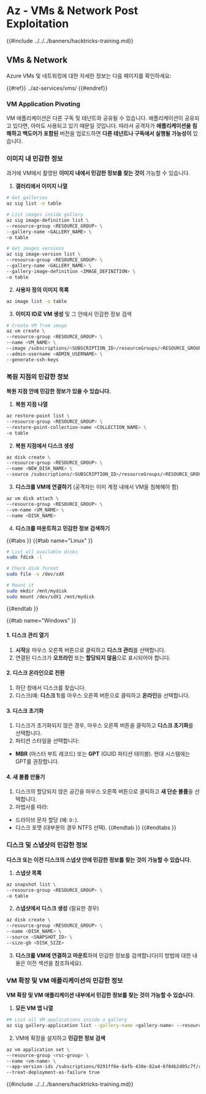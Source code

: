 # Az - VMs & Network Post Exploitation

{{#include ../../../banners/hacktricks-training.md}}

## VMs & Network

Azure VMs 및 네트워킹에 대한 자세한 정보는 다음 페이지를 확인하세요:

{{#ref}}
../az-services/vms/
{{#endref}}

### VM Application Pivoting

VM 애플리케이션은 다른 구독 및 테넌트와 공유될 수 있습니다. 애플리케이션이 공유되고 있다면, 아마도 사용되고 있기 때문일 것입니다. 따라서 공격자가 **애플리케이션을 침해하고 백도어가 포함된** 버전을 업로드하면 **다른 테넌트나 구독에서 실행될 가능성이** 있습니다.

### 이미지 내 민감한 정보

과거에 VM에서 촬영된 **이미지 내에서 민감한 정보를 찾는 것이** 가능할 수 있습니다.

1. **갤러리에서 이미지 나열**
```bash
# Get galleries
az sig list -o table

# List images inside gallery
az sig image-definition list \
--resource-group <RESOURCE_GROUP> \
--gallery-name <GALLERY_NAME> \
-o table

# Get images versions
az sig image-version list \
--resource-group <RESOURCE_GROUP> \
--gallery-name <GALLERY_NAME> \
--gallery-image-definition <IMAGE_DEFINITION> \
-o table
```
2. **사용자 정의 이미지 목록**
```bash
az image list -o table
```
3. **이미지 ID로 VM 생성** 및 그 안에서 민감한 정보 검색
```bash
# Create VM from image
az vm create \
--resource-group <RESOURCE_GROUP> \
--name <VM_NAME> \
--image /subscriptions/<SUBSCRIPTION_ID>/resourceGroups/<RESOURCE_GROUP>/providers/Microsoft.Compute/galleries/<GALLERY_NAME>/images/<IMAGE_DEFINITION>/versions/<IMAGE_VERSION> \
--admin-username <ADMIN_USERNAME> \
--generate-ssh-keys
```
### 복원 지점의 민감한 정보

**복원 지점 안에 민감한 정보가 있을 수 있습니다.**

1. **복원 지점 나열**
```bash
az restore-point list \
--resource-group <RESOURCE_GROUP> \
--restore-point-collection-name <COLLECTION_NAME> \
-o table
```
2. **복원 지점에서 디스크 생성**
```bash
az disk create \
--resource-group <RESOURCE_GROUP> \
--name <NEW_DISK_NAME> \
--source /subscriptions/<SUBSCRIPTION_ID>/resourceGroups/<RESOURCE_GROUP>/providers/Microsoft.Compute/restorePointCollections/<COLLECTION_NAME>/restorePoints/<RESTORE_POINT_NAME>
```
3. **디스크를 VM에 연결하기** (공격자는 이미 계정 내에서 VM을 침해해야 함)
```bash
az vm disk attach \
--resource-group <RESOURCE_GROUP> \
--vm-name <VM_NAME> \
--name <DISK_NAME>
```
4. **디스크를 마운트하고** **민감한 정보 검색하기**

{{#tabs }}
{{#tab name="Linux" }}
```bash
# List all available disks
sudo fdisk -l

# Check disk format
sudo file -s /dev/sdX

# Mount it
sudo mkdir /mnt/mydisk
sudo mount /dev/sdX1 /mnt/mydisk
```
{{#endtab }}

{{#tab name="Windows" }}

#### **1. 디스크 관리 열기**

1. **시작**을 마우스 오른쪽 버튼으로 클릭하고 **디스크 관리**를 선택합니다.
2. 연결된 디스크가 **오프라인** 또는 **할당되지 않음**으로 표시되어야 합니다.

#### **2. 디스크 온라인으로 전환**

1. 하단 창에서 디스크를 찾습니다.
2. 디스크(예: **디스크 1**)를 마우스 오른쪽 버튼으로 클릭하고 **온라인**을 선택합니다.

#### **3. 디스크 초기화**

1. 디스크가 초기화되지 않은 경우, 마우스 오른쪽 버튼을 클릭하고 **디스크 초기화**를 선택합니다.
2. 파티션 스타일을 선택합니다:
- **MBR** (마스터 부트 레코드) 또는 **GPT** (GUID 파티션 테이블). 현대 시스템에는 GPT를 권장합니다.

#### **4. 새 볼륨 만들기**

1. 디스크의 할당되지 않은 공간을 마우스 오른쪽 버튼으로 클릭하고 **새 단순 볼륨**을 선택합니다.
2. 마법사를 따라:
- 드라이브 문자 할당 (예: `D:`).
- 디스크 포맷 (대부분의 경우 NTFS 선택).
{{#endtab }}
{{#endtabs }}

### 디스크 및 스냅샷의 민감한 정보

**디스크 또는 이전 디스크의 스냅샷 안에 민감한 정보를 찾는 것이 가능할 수 있습니다.**

1. **스냅샷 목록**
```bash
az snapshot list \
--resource-group <RESOURCE_GROUP> \
-o table
```
2. **스냅샷에서 디스크 생성** (필요한 경우)
```bash
az disk create \
--resource-group <RESOURCE_GROUP> \
--name <DISK_NAME> \
--source <SNAPSHOT_ID> \
--size-gb <DISK_SIZE>
```
3. **디스크를 VM에 연결하고 마운트**하여 민감한 정보를 검색합니다(이 방법에 대한 내용은 이전 섹션을 참조하세요).

### VM 확장 및 VM 애플리케이션의 민감한 정보

**VM 확장 및 VM 애플리케이션 내부에서 민감한 정보를 찾는 것이 가능할 수 있습니다.**

1. **모든 VM 앱 나열**
```bash
## List all VM applications inside a gallery
az sig gallery-application list --gallery-name <gallery-name> --resource-group <res-group> --output table
```
2. VM에 확장을 설치하고 **민감한 정보 검색**
```bash
az vm application set \
--resource-group <rsc-group> \
--name <vm-name> \
--app-version-ids /subscriptions/9291ff6e-6afb-430e-82a4-6f04b2d05c7f/resourceGroups/Resource_Group_1/providers/Microsoft.Compute/galleries/myGallery/applications/myReverseShellApp/versions/1.0.2 \
--treat-deployment-as-failure true
```
{{#include ../../../banners/hacktricks-training.md}}
